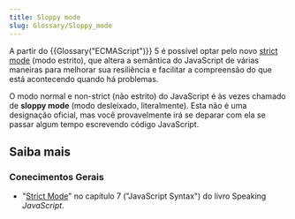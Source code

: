 ```yaml
---
title: Sloppy mode
slug: Glossary/Sloppy_mode
---
```


A partir do {{Glossary("ECMAScript")}} 5 é possível optar pelo novo [strict mode](/pt-BR/docs/Web/JavaScript/Reference/Strict_mode) (modo estrito), que altera a semântica do JavaScript de várias maneiras para melhorar sua resiliência e facilitar a compreensão do que está acontecendo quando há problemas.

O modo normal e non-strict (não estrito) do JavaScript é às vezes chamado de **sloppy mode** (modo desleixado, literalmente). Esta não é uma designação oficial, mas você provavelmente irá se deparar com ela se passar algum tempo escrevendo código JavaScript.

## Saiba mais

### Conecimentos Gerais

- "[Strict Mode](http://speakingjs.com/es5/ch07.html#strict_mode)" no capítulo 7 ("JavaScript Syntax") do livro Speaking _JavaScript_.
